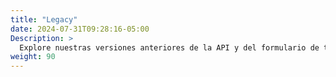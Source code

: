 ```yaml
---
title: "Legacy"
date: 2024-07-31T09:28:16-05:00
Description: >
  Explore nuestras versiones anteriores de la API y del formulario de tokenización. Esta sección está diseñada para los comercios que aún utilizan estas soluciones.
weight: 90
---
```


